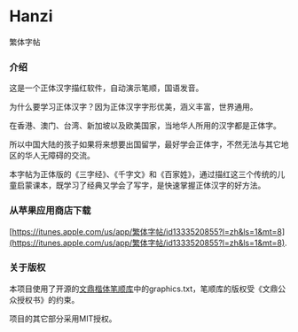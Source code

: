 # Hanzi
繁体字帖

### 介绍
这是一个正体汉字描红软件，自动演示笔顺，国语发音。

为什么要学习正体汉字？因为正体汉字字形优美，涵义丰富，世界通用。

在香港、澳门、台湾、新加坡以及欧美国家，当地华人所用的汉字都是正体字。

所以中国大陆的孩子如果将来想要出国留学，最好学会正体字，不然无法与其它地区的华人无障碍的交流。

本字帖为正体版的《三字经》、《千字文》和《百家姓》，通过描红这三个传统的儿童启蒙课本，既学习了经典又学会了写字，是快速掌握正体汉字的好方法。

### 从苹果应用商店下载
[https://itunes.apple.com/us/app/繁体字帖/id1333520855?l=zh&ls=1&mt=8](https://itunes.apple.com/us/app/繁体字帖/id1333520855?l=zh&ls=1&mt=8).

### 关于版权
本项目使用了开源的[文鼎楷体笔顺库](https://github.com/skishore/makemeahanzi)中的graphics.txt，笔顺库的版权受《文鼎公众授权书》的约束。

项目的其它部分采用MIT授权。
